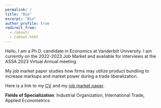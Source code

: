 ```yaml
---
permalink: /
title: "Bio"
excerpt: "Bio"
author_profile: true
redirect_from:
  - /about/
  - /about.html
---
```


Hello, I am a Ph.D. candidate in Economics at Vanderbilt University.
I am currently on the 2022-2023 Job Market and available for interviews at the ASSA 2023 Virtual Annual meeting.

My job market paper studies how firms may utilize product bundling to increase markups and market power during a trade liberalization.

Here is a link to my [CV](/cv_jihye.pdf) and my [job market paper](/Heo_2022_.pdf).

**Fields of Specialization**: Industrial Organization, International Trade, Applied Econometrics
